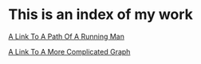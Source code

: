 # This is an index of my work
[A Link To A Path Of A Running Man](practice1.md)

[A Link To A More Complicated Graph](practice2.md)
